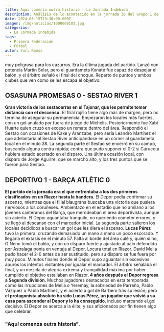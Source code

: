 ```yaml
---
title: Aquí comenza outra historia - La Jornada Indebida
description: Análisis de lo acontecido en la jornada 36 del Grupo 1 de Primera Federación
date: 2024-05-15T13:30:00.000Z
imagen: /img/noticias/1000068183.jpg
categorias:
  - La Jornada Indebida
tags:
  - Primera Federación
  - Fútbol
autor: Yuri Ramos
---
```


muy peligrosa para los cazurros. Era la última jugada del partido. Lanzó con potencia Martín Solar, pero el guardameta Konaté fue capaz de despejar el balón, y el árbitro señaló el final del choque.
Reparto de puntos y ambos clubes que ven como se les escapa el objetivo.

## OSASUNA PROMESAS 0 - SESTAO RIVER 1
**Gran victoria de los sestaoarras en el Tajonar, que les permite tomar distancia con el descenso.** El filial rojillo tiene algo más de margen, pero no termina de asegurar su permanencia.
Empezaron los locales más fuertes, con un gol anulado por fuera de juego de Michelis. Posteriormente fue Xabi Huarte quien cruzó en exceso un remate dentro del área.
Respondió el Sestao con ocasiones de Kaxe y Aranzabe, pero sería Leandro Martínez el que adelantaría al Sestao River anticipándose en un córner al guardameta local en el minuto 38.
La segunda parte el Sestao se encerró en su campo, buscando alguna contra rápida; contra que pudo suponer el 0-2 si Guruceta hubiera estado acertado en el disparo. 
Una última ocasión local, con disparo de Jorge Aguirre, que se marchó alto, y los tres puntos que se fueron para Sestao.

## DEPORTIVO 1 - BARÇA ATLÈTIC 0
**El partido de la jornada era el que enfrentaba a los dos primeros clasificados en un Riazor hasta la bandera.** El Depor podía confirmar su ascenso, mientras que el filial blaugrana buscaba una victoria que pusiera nerviosos a los coruñeses.
Ambientazo en el estadio que no amilanó a los jóvenes canteranos del Barça, que merodeaban el área deportivista, aunque sin acierto. El Depor aguantaba tranquilo, no queriendo cometer errores, y se llegó al descanso con el marcador inicial.
La segunda parte salieron los locales decididos a buscar un gol que les diera el ascenso. **Lucas Pérez** tuvo la primera, cruzando demasiado un mano a mano un poco escorado. 
Y llegaría el éxtasis en el minuto 57. Falta al borde del área culé y, quién si no, O Neno tomó el balón, y con un disparo fuerte y ajustado al palo defendido por Astralaga ponía en ventaja al Depor. Locura total en Riazor. 
David Mella pudo hacer el 2-0 antes de ser sustituído, pero su disparo se fue fuera por muy poco.
Minutos finales donde el Depor supo aguantar sin excesivos apuros los intentos visitantes por igualar el marcador. El árbitro señalaba el final, y un mezcla de alegría extrema y tranquilidad máxima por haber cumplido el objetivo estallaban en Riazor.
**4 años después el Depor regresa a Segunda división**. Muchos jugadores destacados en esta temporada, como las irrupciones de Mella o Yeremay, la sobriedad de Parreño, Pablo Vázquez o Pablo Martínez, y el acierto a gol de Barbero tras su lesión; pero **el protagonista absoluto ha sido Lucas Pérez, un jugador que volvió a su casa para ascender al Depor y lo ha conseguido**, incluso marcando el.gol decisivo.
El Depor se acerca a la élite, y sus aficionados por fin tienen algo que celebrar. 
### "Aquí comenza outra historia".
